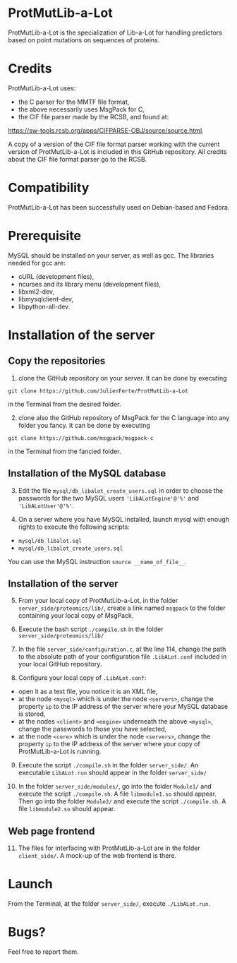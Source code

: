 # ProtMutLib-a-Lot
ProtMutLib-a-Lot is the specialization of Lib-a-Lot for handling predictors based on point mutations on sequences of proteins.

# Credits

ProtMutLib-a-Lot uses:

- the C parser for the MMTF file format,
- the above necessarily uses MsgPack for C,
- the CIF file parser made by the RCSB, and found at:

https://sw-tools.rcsb.org/apps/CIFPARSE-OBJ/source/source.html.

A copy of a version of the CIF file format parser working with the current version of ProtMutLib-a-Lot is included in this GitHub repository. All credits about the CIF file format parser go to the RCSB.

# Compatibility

ProtMutLib-a-Lot has been successfully used on Debian-based and Fedora.

# Prerequisite

MySQL should be installed on your server, as well as gcc.
The libraries needed for gcc are:
- cURL (development files),
- ncurses and its library menu (development files),
- libxml2-dev,
- libmysqlclient-dev,
- libpython-all-dev.

# Installation of the server

## Copy the repositories

1) clone the GitHub repository on your server. It can be done by executing

`git clone https://github.com/JulienFerte/ProtMutLib-a-Lot`

in the Terminal from the desired folder.

2) clone also the GitHub repository of MsgPack for the C language into any folder you fancy. It can be done by executing

`git clone https://github.com/msgpack/msgpack-c`

in the Terminal from the fancied folder.

## Installation of the MySQL database

3) Edit the file `mysql/db_libalot_create_users.sql` in order to choose the passwords for the two MySQL users `'LibALotEngine'@'%'` and `'LibALotUser'@'%'`.

4) On a server where you have MySQL installed, launch mysql with enough rights to execute the following scripts:
- `mysql/db_libalot.sql`
- `mysql/db_libalot_create_users.sql`

You can use the MySQL instruction `source __name_of_file__`.

## Installation of the server

5) From your local copy of ProtMutLib-a-Lot, in the folder `server_side/proteomics/lib/`, create a link named `msgpack` to the folder containing your local copy of MsgPack.

6) Execute the bash script `./compile.sh` in the folder `server_side/proteomics/lib/`

7) In the file `server_side/configuration.c`, at the line 114, change the path to the absolute path of your configuration file `.LibALot.conf` included in your local GitHub repository.

8) Configure your local copy of `.LibALot.conf`:

- open it as a text file, you notice it is an XML file,
- at the node `<mysql>` which is under the node `<servers>`, change the property `ip` to the IP address of the server where your MySQL database is stored,
- at the nodes `<client>` and `<engine>` underneath the above `<mysql>`, change the passwords to those you have selected,
- at the node `<core>` which is under the node `<servers>`, change the property `ip` to the IP address of the server where your copy of ProtMutLib-a-Lot is running.

9) Execute the script `./compile.sh` in the folder `server_side/`. An executable `LibALot.run` should appear in the folder `server_side/`

10) In the folder `server_side/modules/`, go into the folder `Module1/` and execute the script `./compile.sh`. A file `libmodule1.so` should appear.
Then go into the folder `Module2/` and execute the script `./compile.sh`. A file `libmodule2.so` should appear.

## Web page frontend

11) The files for interfacing with ProtMutLib-a-Lot are in the folder `client_side/`. A mock-up of the web frontend is there.

# Launch

From the Terminal, at the folder `server_side/`, execute `./LibALot.run`.

# Bugs?

Feel free to report them.
